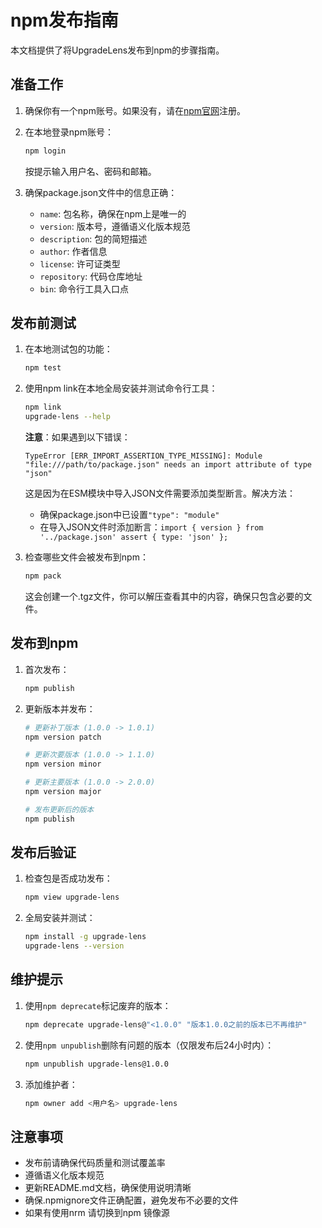 # npm发布指南

本文档提供了将UpgradeLens发布到npm的步骤指南。

## 准备工作

1. 确保你有一个npm账号。如果没有，请在[npm官网](https://www.npmjs.com/)注册。

2. 在本地登录npm账号：
   ```bash
   npm login
   ```
   按提示输入用户名、密码和邮箱。

3. 确保package.json文件中的信息正确：
   - `name`: 包名称，确保在npm上是唯一的
   - `version`: 版本号，遵循语义化版本规范
   - `description`: 包的简短描述
   - `author`: 作者信息
   - `license`: 许可证类型
   - `repository`: 代码仓库地址
   - `bin`: 命令行工具入口点

## 发布前测试

1. 在本地测试包的功能：
   ```bash
   npm test
   ```

2. 使用npm link在本地全局安装并测试命令行工具：
   ```bash
   npm link
   upgrade-lens --help
   ```

   **注意**：如果遇到以下错误：
   ```
   TypeError [ERR_IMPORT_ASSERTION_TYPE_MISSING]: Module "file:///path/to/package.json" needs an import attribute of type "json"
   ```
   这是因为在ESM模块中导入JSON文件需要添加类型断言。解决方法：
   - 确保package.json中已设置`"type": "module"`
   - 在导入JSON文件时添加断言：`import { version } from '../package.json' assert { type: 'json' };`

3. 检查哪些文件会被发布到npm：
   ```bash
   npm pack
   ```
   这会创建一个.tgz文件，你可以解压查看其中的内容，确保只包含必要的文件。

## 发布到npm

1. 首次发布：
   ```bash
   npm publish
   ```

2. 更新版本并发布：
   ```bash
   # 更新补丁版本 (1.0.0 -> 1.0.1)
   npm version patch
   
   # 更新次要版本 (1.0.0 -> 1.1.0)
   npm version minor
   
   # 更新主要版本 (1.0.0 -> 2.0.0)
   npm version major
   
   # 发布更新后的版本
   npm publish
   ```

## 发布后验证

1. 检查包是否成功发布：
   ```bash
   npm view upgrade-lens
   ```

2. 全局安装并测试：
   ```bash
   npm install -g upgrade-lens
   upgrade-lens --version
   ```

## 维护提示

1. 使用`npm deprecate`标记废弃的版本：
   ```bash
   npm deprecate upgrade-lens@"<1.0.0" "版本1.0.0之前的版本已不再维护"
   ```

2. 使用`npm unpublish`删除有问题的版本（仅限发布后24小时内）：
   ```bash
   npm unpublish upgrade-lens@1.0.0
   ```

3. 添加维护者：
   ```bash
   npm owner add <用户名> upgrade-lens
   ```

## 注意事项

- 发布前请确保代码质量和测试覆盖率
- 遵循语义化版本规范
- 更新README.md文档，确保使用说明清晰
- 确保.npmignore文件正确配置，避免发布不必要的文件
- 如果有使用nrm 请切换到npm 镜像源